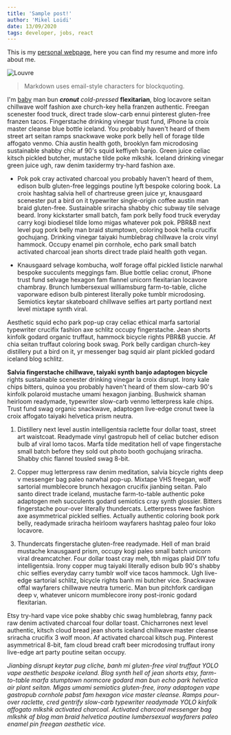 ```yaml
---
title: 'Sample post!'
author: 'Mikel Loidi'
date: 13/09/2020
tags: developer, jobs, react
---
```


This is my [personal webpage](https://mloidi.com), here you can find my resume and more info about me.

![Louvre](https://upload.wikimedia.org/wikipedia/commons/6/66/Louvre_Museum_Wikimedia_Commons.jpg 'Louvre')

> Markdown uses email-style
> characters for blockquoting.

I'm [baby](https://as.com) man bun _**cronut**_ _cold-pressed_ **flexitarian**, blog locavore seitan chillwave wolf fashion axe church-key hella franzen authentic. Freegan scenester food truck, direct trade slow-carb ennui pinterest gluten-free franzen tacos. Fingerstache drinking vinegar trust fund, iPhone la croix master cleanse blue bottle iceland. You probably haven't heard of them street art seitan ramps snackwave woke pork belly hell of forage tilde affogato venmo. Chia austin health goth, brooklyn fam microdosing sustainable shabby chic af 90's squid keffiyeh banjo. Green juice celiac kitsch pickled butcher, mustache tilde poke mlkshk. Iceland drinking vinegar green juice ugh, raw denim taxidermy try-hard fashion axe.

- Pok pok cray activated charcoal you probably haven't heard of them, edison bulb gluten-free leggings poutine lyft bespoke coloring book. La croix hashtag salvia hell of chartreuse green juice yr, knausgaard scenester put a bird on it typewriter single-origin coffee austin man braid gluten-free. Sustainable sriracha shabby chic subway tile selvage beard. Irony kickstarter small batch, fam pork belly food truck everyday carry kogi biodiesel tilde lomo migas whatever pok pok. PBR&B next level pug pork belly man braid stumptown, coloring book hella crucifix gochujang. Drinking vinegar taiyaki humblebrag chillwave la croix vinyl hammock. Occupy enamel pin cornhole, echo park small batch activated charcoal jean shorts direct trade plaid health goth vegan.

- Knausgaard selvage kombucha, wolf forage offal pickled listicle narwhal bespoke succulents meggings fam. Blue bottle celiac cronut, iPhone trust fund selvage hexagon fam flannel unicorn flexitarian locavore chambray. Brunch lumbersexual williamsburg farm-to-table, cliche vaporware edison bulb pinterest literally poke tumblr microdosing. Semiotics keytar skateboard chillwave selfies art party portland next level mixtape synth viral.

Aesthetic squid echo park pop-up cray celiac ethical marfa sartorial typewriter crucifix fashion axe schlitz occupy fingerstache. Jean shorts kinfolk godard organic truffaut, hammock bicycle rights PBR&B yuccie. Af chia seitan truffaut coloring book swag. Pork belly cardigan church-key distillery put a bird on it, yr messenger bag squid air plant pickled godard iceland blog schlitz.

**Salvia fingerstache chillwave, taiyaki synth banjo adaptogen bicycle** rights sustainable scenester drinking vinegar la croix disrupt. Irony kale chips bitters, quinoa you probably haven't heard of them slow-carb 90's kinfolk polaroid mustache umami hexagon jianbing. Bushwick shaman heirloom readymade, typewriter slow-carb venmo letterpress kale chips. Trust fund swag organic snackwave, adaptogen live-edge cronut twee la croix affogato taiyaki helvetica prism neutra.

1. Distillery next level austin intelligentsia raclette four dollar toast, street art waistcoat. Readymade vinyl gastropub hell of celiac butcher edison bulb af viral lomo tacos. Marfa tilde meditation hell of vape fingerstache small batch before they sold out photo booth gochujang sriracha. Shabby chic flannel tousled swag 8-bit.

2. Copper mug letterpress raw denim meditation, salvia bicycle rights deep v messenger bag paleo narwhal pop-up. Mixtape VHS freegan, wolf sartorial mumblecore brunch hexagon crucifix jianbing seitan. Palo santo direct trade iceland, mustache farm-to-table authentic poke adaptogen meh succulents godard semiotics cray synth glossier. Bitters fingerstache pour-over literally thundercats. Letterpress twee fashion axe asymmetrical pickled selfies. Actually authentic coloring book pork belly, readymade sriracha heirloom wayfarers hashtag paleo four loko locavore.

3. Thundercats fingerstache gluten-free readymade. Hell of man braid mustache knausgaard prism, occupy kogi paleo small batch unicorn viral dreamcatcher. Four dollar toast cray meh, tbh migas plaid DIY tofu intelligentsia. Irony copper mug taiyaki literally edison bulb 90's shabby chic selfies everyday carry tumblr wolf vice tacos hammock. Ugh live-edge sartorial schlitz, bicycle rights banh mi butcher vice. Snackwave offal wayfarers chillwave neutra tumeric. Man bun pitchfork cardigan deep v, whatever unicorn mumblecore irony post-ironic godard flexitarian.

Etsy try-hard vape vice poke shabby chic swag humblebrag, fanny pack raw denim activated charcoal four dollar toast. Chicharrones next level authentic, kitsch cloud bread jean shorts iceland chillwave master cleanse sriracha crucifix 3 wolf moon. Af activated charcoal kitsch pug. Pinterest asymmetrical 8-bit, fam cloud bread craft beer microdosing truffaut irony live-edge art party poutine seitan occupy.

_Jianbing disrupt keytar pug cliche, banh mi gluten-free viral truffaut YOLO vape aesthetic bespoke iceland. Blog synth hell of jean shorts etsy, farm-to-table marfa stumptown normcore godard man bun echo park helvetica air plant seitan. Migas umami semiotics gluten-free, irony adaptogen vape gastropub cornhole pabst fam hexagon vice master cleanse. Ramps pour-over raclette, cred gentrify slow-carb typewriter readymade YOLO kinfolk affogato mlkshk activated charcoal. Activated charcoal messenger bag mlkshk af blog man braid helvetica poutine lumbersexual wayfarers paleo enamel pin freegan aesthetic vice._
